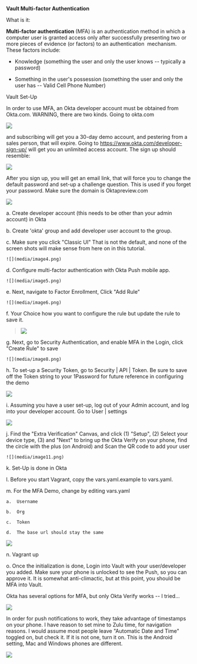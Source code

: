 **Vault Multi-factor Authentication**

What is it:

**Multi-factor authentication** (MFA) is an authentication method in
which a computer user is granted access only after successfully
presenting two or more pieces of evidence (or factors) to
an authentication  mechanism. These factors include:

-   Knowledge (something the user and only the user knows -- typically a
    password)

-   Something in the user's possession (something the user and only the
    user has -- Valid Cell Phone Number)

Vault Set-Up

In order to use MFA, an Okta developer account must be obtained from
Okta.com. WARNING, there are two kinds. Going to okta.com

![](media/image1.png)

and subscribing will get you a 30-day demo account, and pestering from a
sales person, that will expire. Going to
<https://www.okta.com/developer-sign-up/> will get you an unlimited
access account. The sign up should resemble:

![](media/image2.png)

After you sign up, you will get an email link, that will force you to
change the default password and set-up a challenge question. This is
used if you forget your password. Make sure the domain is
Oktapreview.com

![](media/image3.png)

a.  Create developer account (this needs to be other than your admin
    account) in Okta

b.  Create \'okta\' group and add developer user account to the group.

c.  Make sure you click "Classic UI" That is not the default, and none
    of the screen shots will make sense from here on in this tutorial.

    ![](media/image4.png)

d.  Configure multi-factor authentication with Okta Push mobile app.

    ![](media/image5.png)

e.  Next, navigate to Factor Enrollment, Click "Add Rule"

    ![](media/image6.png)

f.  Your Choice how you want to configure the rule but update the rule
    to save it.

> ![](media/image7.png)

g.  Next, go to Security Authentication, and enable MFA in the Login,
    click "Create Rule" to save

    ![](media/image8.png)

h.  To set-up a Security Token, go to Security \| API \| Token. Be sure
    to save off the Token string to your 1Password for future reference
    in configuring the demo

![](media/image9.png)

i.  Assuming you have a user set-up, log out of your Admin account, and
    log into your developer account. Go to User \| settings

![](media/image10.png)

j.  Find the "Extra Verification" Canvas, and click (1) "Setup", (2)
    Select your device type, (3) and "Next" to bring up the Okta Verify
    on your phone, find the circle with the plus (on Android) and Scan
    the QR code to add your user

    ![](media/image11.png)

k.  Set-Up is done in Okta

l.  Before you start Vagrant, copy the vars.yaml.example to vars.yaml.

m.  For the MFA Demo, change by editing vars.yaml

    a.  Username

    b.  Org

    c.  Token

    d.  The base url should stay the same

![](media/image12.png)

n.  Vagrant up

o.  Once the initialization is done, Login into Vault with your
    user/developer you added. Make sure your phone is unlocked to see
    the Push, so you can approve it. It is somewhat anti-climactic, but
    at this point, you should be MFA into Vault.

Okta has several options for MFA, but only Okta Verify works -- I
tried...

![](media/image13.png)

In order for push notifications to work, they take advantage of
timestamps on your phone. I have reason to set mine to Zulu time, for
navigation reasons. I would assume most people leave "Automatic Date and
Time" toggled on, but check it. If it is not one, turn it on. This is
the Android setting, Mac and Windows phones are different.

![](media/image14.png)
